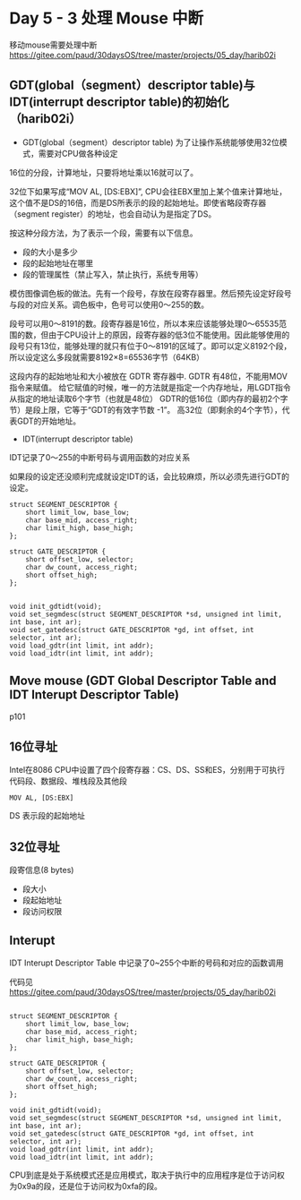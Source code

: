 # Day 5 - 3 处理 Mouse 中断

移动mouse需要处理中断
https://gitee.com/paud/30daysOS/tree/master/projects/05_day/harib02i


## GDT(global（segment）descriptor table)与IDT(interrupt descriptor table)的初始化（harib02i）

- GDT(global（segment）descriptor table)
为了让操作系统能够使用32位模式，需要对CPU做各种设定


16位的分段，计算地址，只要将地址乘以16就可以了。

32位下如果写成“MOV AL, [DS:EBX]”, CPU会往EBX里加上某个值来计算地址，这个值不是DS的16倍，而是DS所表示的段的起始地址。即使省略段寄存器（segment register）的地址，也会自动认为是指定了DS。

按这种分段方法，为了表示一个段，需要有以下信息。
- 段的大小是多少 
- 段的起始地址在哪里
- 段的管理属性（禁止写入，禁止执行，系统专用等）


模仿图像调色板的做法。先有一个段号，存放在段寄存器里。然后预先设定好段号与段的对应关系。调色板中，色号可以使用0～255的数。

段号可以用0～8191的数。段寄存器是16位，所以本来应该能够处理0～65535范围的数，但由于CPU设计上的原因，段寄存器的低3位不能使用。因此能够使用的段号只有13位，能够处理的就只有位于0～8191的区域了。即可以定义8192个段，所以设定这么多段就需要8192×8=65536字节（64KB）

这段内存的起始地址和大小被放在 GDTR 寄存器中.
GDTR 有48位，不能用MOV指令来赋值。 给它赋值的时候，唯一的方法就是指定一个内存地址，用LGDT指令从指定的地址读取6个字节（也就是48位）
GDTR的低16位（即内存的最初2个字节）是段上限，它等于“GDT的有效字节数 -1”。 高32位（即剩余的4个字节），代表GDT的开始地址。


- IDT(interrupt descriptor table)

IDT记录了0～255的中断号码与调用函数的对应关系

如果段的设定还没顺利完成就设定IDT的话，会比较麻烦，所以必须先进行GDT的设定。


```
struct SEGMENT_DESCRIPTOR {
	short limit_low, base_low;
	char base_mid, access_right;
	char limit_high, base_high;
};

struct GATE_DESCRIPTOR {
	short offset_low, selector;
	char dw_count, access_right;
	short offset_high;
};


void init_gdtidt(void);
void set_segmdesc(struct SEGMENT_DESCRIPTOR *sd, unsigned int limit, int base, int ar);
void set_gatedesc(struct GATE_DESCRIPTOR *gd, int offset, int selector, int ar);
void load_gdtr(int limit, int addr);
void load_idtr(int limit, int addr);
```

## Move mouse (GDT Global Descriptor Table and IDT Interupt Descriptor Table)
p101

## 16位寻址
Intel在8086 CPU中设置了四个段寄存器：CS、DS、SS和ES，分别用于可执行代码段、数据段、堆栈段及其他段

```
MOV AL, [DS:EBX]
```
DS 表示段的起始地址

## 32位寻址
段寄信息(8 bytes)
- 段大小
- 段起始地址
- 段访问权限



## Interupt
IDT Interupt Descriptor Table 中记录了0~255个中断的号码和对应的函数调用

代码见 https://gitee.com/paud/30daysOS/tree/master/projects/05_day/harib02i

```

struct SEGMENT_DESCRIPTOR {
	short limit_low, base_low;
	char base_mid, access_right;
	char limit_high, base_high;
};

struct GATE_DESCRIPTOR {
	short offset_low, selector;
	char dw_count, access_right;
	short offset_high;
};

void init_gdtidt(void);
void set_segmdesc(struct SEGMENT_DESCRIPTOR *sd, unsigned int limit, int base, int ar);
void set_gatedesc(struct GATE_DESCRIPTOR *gd, int offset, int selector, int ar);
void load_gdtr(int limit, int addr);
void load_idtr(int limit, int addr);

```



CPU到底是处于系统模式还是应用模式，取决于执行中的应用程序是位于访问权为0x9a的段，还是位于访问权为0xfa的段。
